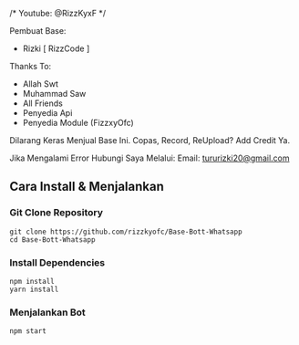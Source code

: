 /*
Youtube: @RizzKyxF
*/

Pembuat Base:
- Rizki [ RizzCode ]

Thanks To: 
- Allah Swt
- Muhammad Saw
- All Friends
- Penyedia Api
- Penyedia Module (FizzxyOfc)

Dilarang Keras Menjual Base Ini.
Copas, Record, ReUpload? Add Credit Ya.

Jika Mengalami Error Hubungi Saya Melalui:
Email: tururizki20@gmail.com


## Cara Install & Menjalankan 

### **Git Clone Repository**
```Sh
git clone https://github.com/rizzkyofc/Base-Bott-Whatsapp
cd Base-Bott-Whatsapp
```

### **Install Dependencies**
```Sh
npm install
yarn install
```

### **Menjalankan Bot**
```Sh
npm start
```




